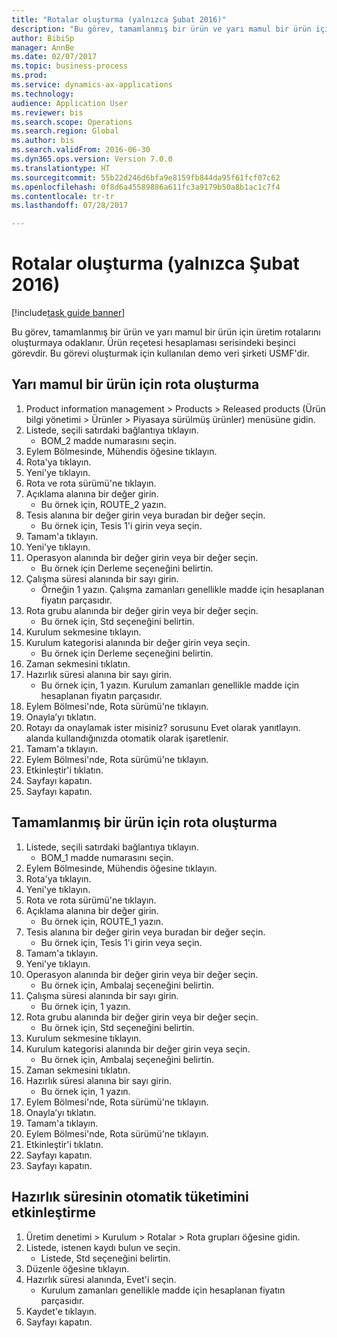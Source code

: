 ```yaml
--- 
title: "Rotalar oluşturma (yalnızca Şubat 2016)"
description: "Bu görev, tamamlanmış bir ürün ve yarı mamul bir ürün için üretim rotalarını oluşturmaya odaklanır."
author: BibiSp
manager: AnnBe
ms.date: 02/07/2017
ms.topic: business-process
ms.prod: 
ms.service: dynamics-ax-applications
ms.technology: 
audience: Application User
ms.reviewer: bis
ms.search.scope: Operations
ms.search.region: Global
ms.author: bis
ms.search.validFrom: 2016-06-30
ms.dyn365.ops.version: Version 7.0.0
ms.translationtype: HT
ms.sourcegitcommit: 55b22d246d6bfa9e8159fb844da95f61fcf07c62
ms.openlocfilehash: 0f8d6a45589886a611fc3a9179b50a8b1ac1c7f4
ms.contentlocale: tr-tr
ms.lasthandoff: 07/28/2017

---
```

# <a name="create-routes-february-2016-only"></a>Rotalar oluşturma (yalnızca Şubat 2016)

[!include[task guide banner](../../includes/task-guide-banner.md)]

Bu görev, tamamlanmış bir ürün ve yarı mamul bir ürün için üretim rotalarını oluşturmaya odaklanır. Ürün reçetesi hesaplaması serisindeki beşinci görevdir. Bu görevi oluşturmak için kullanılan demo veri şirketi USMF'dir.


## <a name="create-a-route-for-a-semi-finished-product"></a>Yarı mamul bir ürün için rota oluşturma
1. Product information management > Products > Released products (Ürün bilgi yönetimi > Ürünler > Piyasaya sürülmüş ürünler) menüsüne gidin.
2. Listede, seçili satırdaki bağlantıya tıklayın.
    * BOM_2 madde numarasını seçin.  
3. Eylem Bölmesinde, Mühendis öğesine tıklayın.
4. Rota'ya tıklayın.
5. Yeni'ye tıklayın.
6. Rota ve rota sürümü'ne tıklayın.
7. Açıklama alanına bir değer girin.
    * Bu örnek için, ROUTE_2 yazın.  
8. Tesis alanına bir değer girin veya buradan bir değer seçin.
    * Bu örnek için, Tesis 1'i girin veya seçin.  
9. Tamam'a tıklayın.
10. Yeni'ye tıklayın.
11. Operasyon alanında bir değer girin veya bir değer seçin.
    * Bu örnek için Derleme seçeneğini belirtin.  
12. Çalışma süresi alanında bir sayı girin.
    * Örneğin 1 yazın. Çalışma zamanları genellikle madde için hesaplanan fiyatın parçasıdır.  
13. Rota grubu alanında bir değer girin veya bir değer seçin.
    * Bu örnek için, Std seçeneğini belirtin.  
14. Kurulum sekmesine tıklayın.
15. Kurulum kategorisi alanında bir değer girin veya seçin.
    * Bu örnek için Derleme seçeneğini belirtin.  
16. Zaman sekmesini tıklatın.
17. Hazırlık süresi alanına bir sayı girin.
    * Bu örnek için, 1 yazın. Kurulum zamanları genellikle madde için hesaplanan fiyatın parçasıdır.  
18. Eylem Bölmesi'nde, Rota sürümü'ne tıklayın.
19. Onayla’yı tıklatın.
20. Rotayı da onaylamak ister misiniz? sorusunu Evet olarak yanıtlayın. alanda kullandığınızda otomatik olarak işaretlenir.
21. Tamam'a tıklayın.
22. Eylem Bölmesi'nde, Rota sürümü'ne tıklayın.
23. Etkinleştir'i tıklatın.
24. Sayfayı kapatın.
25. Sayfayı kapatın.

## <a name="create-a-route-for-a-finished-product"></a>Tamamlanmış bir ürün için rota oluşturma
1. Listede, seçili satırdaki bağlantıya tıklayın.
    * BOM_1 madde numarasını seçin.  
2. Eylem Bölmesinde, Mühendis öğesine tıklayın.
3. Rota'ya tıklayın.
4. Yeni'ye tıklayın.
5. Rota ve rota sürümü'ne tıklayın.
6. Açıklama alanına bir değer girin.
    * Bu örnek için, ROUTE_1 yazın.  
7. Tesis alanına bir değer girin veya buradan bir değer seçin.
    * Bu örnek için, Tesis 1'i girin veya seçin.  
8. Tamam'a tıklayın.
9. Yeni'ye tıklayın.
10. Operasyon alanında bir değer girin veya bir değer seçin.
    * Bu örnek için, Ambalaj seçeneğini belirtin.  
11. Çalışma süresi alanında bir sayı girin.
    * Bu örnek için, 1 yazın.  
12. Rota grubu alanında bir değer girin veya bir değer seçin.
    * Bu örnek için, Std seçeneğini belirtin.  
13. Kurulum sekmesine tıklayın.
14. Kurulum kategorisi alanında bir değer girin veya seçin.
    * Bu örnek için, Ambalaj seçeneğini belirtin.  
15. Zaman sekmesini tıklatın.
16. Hazırlık süresi alanına bir sayı girin.
    * Bu örnek için, 1 yazın.  
17. Eylem Bölmesi'nde, Rota sürümü'ne tıklayın.
18. Onayla’yı tıklatın.
19. Tamam'a tıklayın.
20. Eylem Bölmesi'nde, Rota sürümü'ne tıklayın.
21. Etkinleştir'i tıklatın.
22. Sayfayı kapatın.
23. Sayfayı kapatın.

## <a name="enable-automatic-consumption-of-setup-time"></a>Hazırlık süresinin otomatik tüketimini etkinleştirme
1. Üretim denetimi > Kurulum > Rotalar > Rota grupları öğesine gidin.
2. Listede, istenen kaydı bulun ve seçin.
    * Listede, Std seçeneğini belirtin.  
3. Düzenle öğesine tıklayın.
4. Hazırlık süresi alanında, Evet'i seçin.
    * Kurulum zamanları genellikle madde için hesaplanan fiyatın parçasıdır.  
5. Kaydet'e tıklayın.
6. Sayfayı kapatın.


